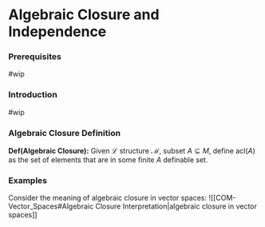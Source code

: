 # Algebraic Closure and Independence
### Prerequisites
#wip 

### Introduction
#wip 

### Algebraic Closure Definition
**Def(Algebraic Closure):** Given $\mathcal L$ structure $\mathcal M$, subset $A \subseteq M$, define $\text{acl}(A)$ as the set of elements that are in some finite $A$ definable set.

### Examples
Consider the meaning of algebraic closure in vector spaces: ![[COM-Vector_Spaces#Algebraic Closure Interpretation|algebraic closure in vector spaces]]